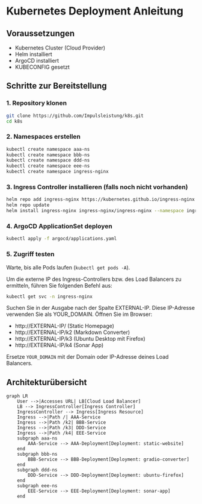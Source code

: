 # Kubernetes Deployment Anleitung

## Voraussetzungen

- Kubernetes Cluster (Cloud Provider)
- Helm installiert
- ArgoCD installiert
- KUBECONFIG gesetzt

## Schritte zur Bereitstellung

### 1. Repository klonen

```bash
git clone https://github.com/Impulsleistung/k8s.git
cd k8s
```

### 2. Namespaces erstellen

```bash
kubectl create namespace aaa-ns
kubectl create namespace bbb-ns
kubectl create namespace ddd-ns
kubectl create namespace eee-ns
kubectl create namespace ingress-nginx
```

### 3. Ingress Controller installieren (falls noch nicht vorhanden)

```bash
helm repo add ingress-nginx https://kubernetes.github.io/ingress-nginx
helm repo update
helm install ingress-nginx ingress-nginx/ingress-nginx --namespace ingress-nginx
```

### 4. ArgoCD ApplicationSet deployen

```bash
kubectl apply -f argocd/applications.yaml
```

### 5. Zugriff testen

Warte, bis alle Pods laufen (`kubectl get pods -A`).

Um die externe IP des Ingress-Controllers bzw. des Load Balancers zu ermitteln, führen Sie folgenden Befehl aus:

```bash
kubectl get svc -n ingress-nginx
```

Suchen Sie in der Ausgabe nach der Spalte EXTERNAL-IP. Diese IP-Adresse verwenden Sie als YOUR_DOMAIN. Öffnen Sie im Browser:
- http://EXTERNAL-IP/ (Static Homepage)
- http://EXTERNAL-IP/k2 (Markdown Converter)
- http://EXTERNAL-IP/k3 (Ubuntu Desktop mit Firefox)
- http://EXTERNAL-IP/k4 (Sonar App)

Ersetze `YOUR_DOMAIN` mit der Domain oder IP-Adresse deines Load Balancers.

## Architekturübersicht

```mermaid
graph LR
    User -->|Accesses URL| LB[Cloud Load Balancer]
    LB --> IngressController[Ingress Controller]
    IngressController --> Ingress[Ingress Resource]
    Ingress -->|Path /| AAA-Service
    Ingress -->|Path /k2| BBB-Service
    Ingress -->|Path /k3| DDD-Service
    Ingress -->|Path /k4| EEE-Service
    subgraph aaa-ns
        AAA-Service --> AAA-Deployment[Deployment: static-website]
    end
    subgraph bbb-ns
        BBB-Service --> BBB-Deployment[Deployment: gradio-converter]
    end
    subgraph ddd-ns
        DDD-Service --> DDD-Deployment[Deployment: ubuntu-firefox]
    end
    subgraph eee-ns
        EEE-Service --> EEE-Deployment[Deployment: sonar-app]
    end
